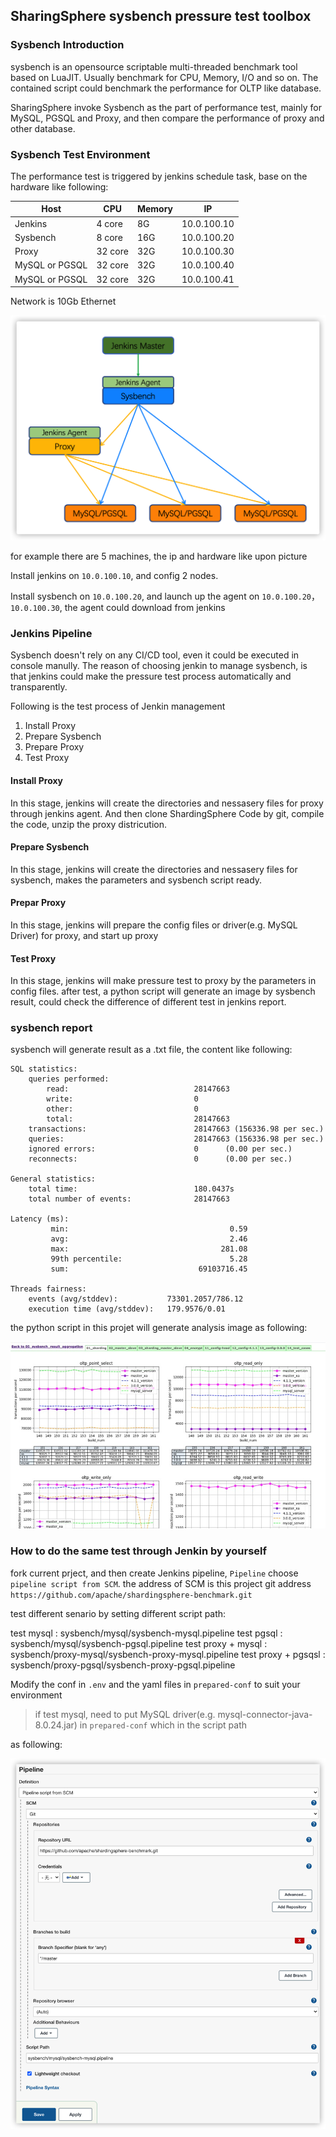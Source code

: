 ## SharingSphere sysbench pressure test toolbox


### Sysbench Introduction

sysbench is an opensource scriptable multi-threaded benchmark tool based on LuaJIT. Usually benchmark for CPU, Memory, I/O and so on. The contained script could benchmark the performance for OLTP like database.

SharingSphere invoke Sysbench as the part of performance test, mainly for MySQL, PGSQL and Proxy, and then compare the performance of proxy and other database.  

### Sysbench Test Environment

The performance test is triggered by jenkins schedule task, base on the hardware like following:

| Host     | CPU     | Memory | IP |
| ------   | ------  | ---  | --- |
| Jenkins  | 4 core  | 8G   | 10.0.100.10 |
| Sysbench | 8 core  | 16G  | 10.0.100.20 |
| Proxy    | 32 core | 32G | 10.0.100.30 |
| MySQL or PGSQL | 32 core | 32G  | 10.0.100.40 |
| MySQL or PGSQL | 32 core | 32G  | 10.0.100.41 |

Network is 10Gb Ethernet

![](../resources/image/sysbench-distributed-arch.png)

for example there are 5 machines, the ip and hardware like upon picture

Install jenkins on `10.0.100.10`, and config 2 nodes.

Install sysbench on `10.0.100.20`, and launch up the agent on `10.0.100.20`，`10.0.100.30`, the agent could download from jenkins

### Jenkins Pipeline

Sysbench doesn't rely on any CI/CD tool, even it could be executed in console manully. The reason of choosing jenkin to manage sysbench, is that jenkins could make the pressure test process automatically and transparently.

Following is the test process of Jenkin management

  1. Install Proxy
  2. Prepare Sysbench
  3. Prepare Proxy
  4. Test Proxy

#### Install Proxy

In this stage, jenkins will create the directories and nessasery files for proxy through jenkins agent. And then clone ShardingSphere Code by git, compile the code, unzip the proxy districution.

#### Prepare Sysbench

In this stage, jenkins will create the directories and nessasery files for sysbench, makes the parameters and sysbench script ready.

#### Prepar Proxy
 
In this stage, jenkins will prepare the config files or driver(e.g. MySQL Driver) for proxy, and start up proxy

#### Test Proxy

In this stage, jenkins will make pressure test to proxy by the parameters in config files. after test, a python script will generate an image by sysbench result, could check the difference of different test in jenkins report.

### sysbench report

sysbench will generate result as a .txt file, the content like following: 

```
SQL statistics:
    queries performed:
        read:                            28147663
        write:                           0
        other:                           0
        total:                           28147663
    transactions:                        28147663 (156336.98 per sec.)
    queries:                             28147663 (156336.98 per sec.)
    ignored errors:                      0      (0.00 per sec.)
    reconnects:                          0      (0.00 per sec.)

General statistics:
    total time:                          180.0437s
    total number of events:              28147663

Latency (ms):
         min:                                    0.59
         avg:                                    2.46
         max:                                  281.08
         99th percentile:                        5.28
         sum:                             69103716.45

Threads fairness:
    events (avg/stddev):           73301.2057/786.12
    execution time (avg/stddev):   179.9576/0.01
```

the python script in this projet will generate analysis image as following:

![](../resources/image/sysbench_result_img.png)

### How to do the same test through Jenkin by yourself

fork current prject, and then create Jenkins pipeline, `Pipeline` choose `pipeline script from SCM`. the address of SCM is this project git address `https://github.com/apache/shardingsphere-benchmark.git`

test different senario by setting different script path:

test mysql : sysbench/mysql/sysbench-mysql.pipeline
test pgsql : sysbench/mysql/sysbench-pgsql.pipeline
test proxy + mysql : sysbench/proxy-mysql/sysbench-proxy-mysql.pipeline
test proxy + pgsqsl : sysbench/proxy-pgsql/sysbench-proxy-pgsql.pipeline

Modify the conf in `.env` and the yaml files in `prepared-conf` to suit your environment
>  if test mysql, need to put MySQL driver(e.g. mysql-connector-java-8.0.24.jar) in `prepared-conf` which in the script path


as following:

![](../resources/image/jenkins-sysbench-pipeline.png)